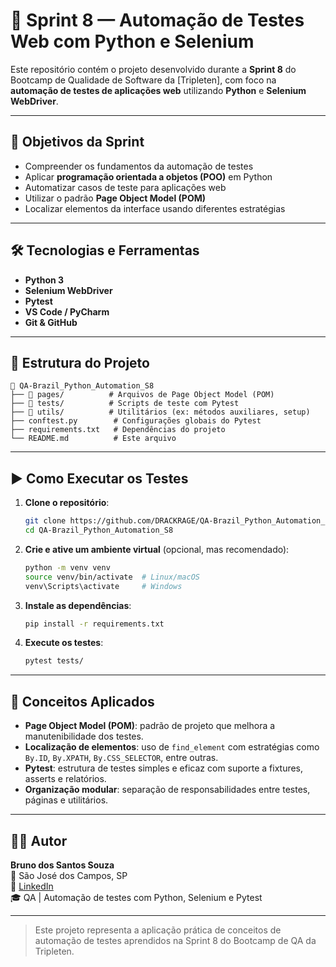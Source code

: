 # 🧪 Sprint 8 — Automação de Testes Web com Python e Selenium

Este repositório contém o projeto desenvolvido durante a **Sprint 8** do Bootcamp de Qualidade de Software da [Tripleten], com foco na **automação de testes de aplicações web** utilizando **Python** e **Selenium WebDriver**.

---

## 🎯 Objetivos da Sprint

- Compreender os fundamentos da automação de testes
- Aplicar **programação orientada a objetos (POO)** em Python
- Automatizar casos de teste para aplicações web
- Utilizar o padrão **Page Object Model (POM)**
- Localizar elementos da interface usando diferentes estratégias

---

## 🛠️ Tecnologias e Ferramentas

- **Python 3**
- **Selenium WebDriver**
- **Pytest**
- **VS Code / PyCharm**
- **Git & GitHub**

---

## 🧱 Estrutura do Projeto

```
📁 QA-Brazil_Python_Automation_S8
├── 📁 pages/          # Arquivos de Page Object Model (POM)
├── 📁 tests/          # Scripts de teste com Pytest
├── 📁 utils/          # Utilitários (ex: métodos auxiliares, setup)
├── conftest.py        # Configurações globais do Pytest
├── requirements.txt   # Dependências do projeto
└── README.md          # Este arquivo
```

---

## ▶️ Como Executar os Testes

1. **Clone o repositório**:
   ```bash
   git clone https://github.com/DRACKRAGE/QA-Brazil_Python_Automation_S8.git
   cd QA-Brazil_Python_Automation_S8
   ```

2. **Crie e ative um ambiente virtual** (opcional, mas recomendado):
   ```bash
   python -m venv venv
   source venv/bin/activate  # Linux/macOS
   venv\Scripts\activate     # Windows
   ```

3. **Instale as dependências**:
   ```bash
   pip install -r requirements.txt
   ```

4. **Execute os testes**:
   ```bash
   pytest tests/
   ```

---

## 📌 Conceitos Aplicados

- **Page Object Model (POM)**: padrão de projeto que melhora a manutenibilidade dos testes.
- **Localização de elementos**: uso de `find_element` com estratégias como `By.ID`, `By.XPATH`, `By.CSS_SELECTOR`, entre outras.
- **Pytest**: estrutura de testes simples e eficaz com suporte a fixtures, asserts e relatórios.
- **Organização modular**: separação de responsabilidades entre testes, páginas e utilitários.

---

## 👨‍💻 Autor

**Bruno dos Santos Souza**  
📍 São José dos Campos, SP  
🔗 [LinkedIn](https://www.linkedin.com/in/bruno-dos-santos-souza/)  
🎓 QA | Automação de testes com Python, Selenium e Pytest

---

> Este projeto representa a aplicação prática de conceitos de automação de testes aprendidos na Sprint 8 do Bootcamp de QA da Tripleten.